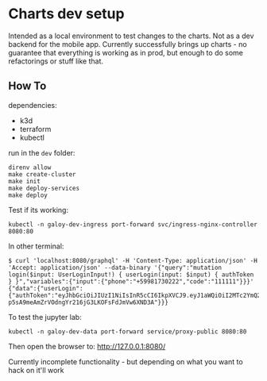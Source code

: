 # Charts dev setup

Intended as a local environment to test changes to the charts. Not as a dev backend for the mobile app.
Currently successfully brings up charts - no guarantee that everything is working as in prod, but enough to do some refactorings or stuff like that.

## How To

dependencies:
- k3d
- terraform
- kubectl

run in the `dev` folder:
```
direnv allow
make create-cluster
make init
make deploy-services
make deploy
```

Test if its working:
```
kubectl -n galoy-dev-ingress port-forward svc/ingress-nginx-controller 8080:80
```
In other terminal:
```
$ curl 'localhost:8080/graphql' -H 'Content-Type: application/json' -H 'Accept: application/json' --data-binary '{"query":"mutation login($input: UserLoginInput!) { userLogin(input: $input) { authToken } }","variables":{"input":{"phone":"+59981730222","code":"111111"}}}'
{"data":{"userLogin":{"authToken":"eyJhbGciOiJIUzI1NiIsInR5cCI6IkpXVCJ9.eyJ1aWQiOiI2MTc2YmQ2NmQ0MmFkYWIzNjM2MmEyY2QiLCJuZXR3b3JrIjoibWFpbm5ldCIsImlhdCI6MTYzNTE3MTY4Nn0.n-p5sA9meAmZrVOdngYr216jG3LKOFsFdJmVw6XND3A"}}}
```

To test the jupyter lab:
```
kubectl -n galoy-dev-data port-forward service/proxy-public 8080:80
```

Then open the browser to: http://127.0.0.1:8080/

Currently incomplete functionality - but depending on what you want to hack on it'll work
